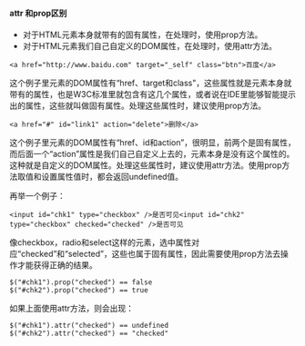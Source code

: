 #### attr 和prop区别

- 对于HTML元素本身就带有的固有属性，在处理时，使用prop方法。
- 对于HTML元素我们自己自定义的DOM属性，在处理时，使用attr方法。

```
<a href="http://www.baidu.com" target="_self" class="btn">百度</a>
```

 这个例子里<a>元素的DOM属性有“href、target和class"，这些属性就是<a>元素本身就带有的属性，也是W3C标准里就包含有这几个属性，或者说在IDE里能够智能提示出的属性，这些就叫做固有属性。处理这些属性时，建议使用prop方法。

```
<a href="#" id="link1" action="delete">删除</a>
```

这个例子里<a>元素的DOM属性有“href、id和action”，很明显，前两个是固有属性，而后面一个“action”属性是我们自己自定义上去的，<a>元素本身是没有这个属性的。这种就是自定义的DOM属性。处理这些属性时，建议使用attr方法。使用prop方法取值和设置属性值时，都会返回undefined值。

 

再举一个例子：

```
<input id="chk1" type="checkbox" />是否可见<input id="chk2" type="checkbox" checked="checked" />是否可见
```

像checkbox，radio和select这样的元素，选中属性对应“checked”和“selected”，这些也属于固有属性，因此需要使用prop方法去操作才能获得正确的结果。

```
$("#chk1").prop("checked") == false
$("#chk2").prop("checked") == true
```

如果上面使用attr方法，则会出现：

```
$("#chk1").attr("checked") == undefined
$("#chk2").attr("checked") == "checked"
```

